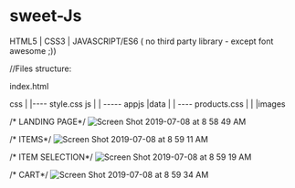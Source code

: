 # sweet-Js

HTML5 | CSS3 | JAVASCRIPT/ES6 ( no third party library - except font awesome ;))

//Files structure:

index.html

css 
|
|---- style.css
js
|
|
----- appjs
|data
|
|
---- products.css
|
|
|images

/* LANDING PAGE*/
![Screen Shot 2019-07-08 at 8 58 49 AM](https://user-images.githubusercontent.com/18241226/60792961-975d9080-a15e-11e9-9e15-a2182ced7ef2.png)

/* ITEMS*/
![Screen Shot 2019-07-08 at 8 59 11 AM](https://user-images.githubusercontent.com/18241226/60792962-975d9080-a15e-11e9-8ee9-31defeafdca9.png)

/* ITEM SELECTION*/
![Screen Shot 2019-07-08 at 8 59 19 AM](https://user-images.githubusercontent.com/18241226/60792964-975d9080-a15e-11e9-804a-ad3408171246.png)

/* CART*/
![Screen Shot 2019-07-08 at 8 59 34 AM](https://user-images.githubusercontent.com/18241226/60792965-97f62700-a15e-11e9-9f4c-fafabda2dde3.png)
